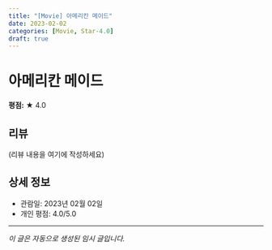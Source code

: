 ```yaml
---
title: "[Movie] 아메리칸 메이드"
date: 2023-02-02
categories: [Movie, Star-4.0]
draft: true
---
```


# 아메리칸 메이드

**평점:** ★ 4.0

## 리뷰

(리뷰 내용을 여기에 작성하세요)

## 상세 정보

- 관람일: 2023년 02월 02일
- 개인 평점: 4.0/5.0

---

*이 글은 자동으로 생성된 임시 글입니다.*
